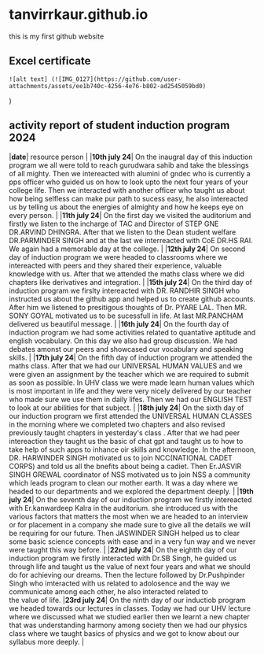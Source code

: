 # tanvirrkaur.github.io
this is my first github website

## Excel certificate
	![alt text] (![IMG_0127](https://github.com/user-attachments/assets/ee1b740c-4256-4e76-b802-ad2545059bd0)
)
## activity report of student induction program 2024

|**date**| resource person |
|**10th july 24**| On the inaugral day of this induction program we all were told to reach gurudwara sahib and take the blessings of all mighty. Then we intereacted with alumini of gndec who is currently a pps officer who guided us on how to look upto the next four years of your college life. Then we interacted with another officer who taught us about how being selfless can make pur path to sucess easy, he also intereacted us by telling us about the energies of almighty and how he keeps eye on every person. |
|**11th july 24**| On the first day we visited the auditorium and firstly we listen to the incharge of TAC and Director of STEP GNE DR.ARVIND DHINGRA. After that we listen to the Dean student welfare DR.PARMINDER SINGH and at the last we interreacted with CoE DR.HS RAI. We again had a memorable day at the college. |
|**12th july 24**| On second day of induction program we were headed to classrooms where we intereacted with peers and they shared their experience, valuable knowledge with us. After that we attended the maths class where we did chapters like derivatives and integration. |
|**15th july 24**| On the third day of induction program we firslty intereacted with DR. RANDHIR SINGH who instructed us about the github app and helped us to create github accounts. After him we listened to presitigous thoughts of Dr. PYARE LAL. Then MR. SONY GOYAL motivated us to be sucessfull in life. At last MR.PANCHAM delivered us beautiful message. |
|**16th july 24**| On the fourth day of induction program we had some activities related to quantative aptitude and english vocabulary. On this day we also had group discussion. We had debates amonst our peers and showcased our vocabulary and speaking skills. |
|**17th july 24**| On the fifth day of induction program we attended the maths class. After that we had our UNIVERSAL HUMAN VALUES and we were given an assignment by the teacher which we are required to submit as soon as possible. In UHV class we were made learn human values which is most important in life and they were very nicely delivered by our teacher who made sure we use them in daily lifes. Then we had our ENGLISH TEST to look at our abilities for that subject. |
|**18th july 24**| On the sixth day of our induction program we first attended the UNIVERSAL HUMAN CLASSES in the morning where we completed two chapters and also revised previously taught chapters in yesterday's class . After that we had peer intereaction they taught us the basic of chat gpt and taught us to how to take help of such apps to inhance oir skills and knowledge. In the afternoon, DR. HARWINDER SINGH motivated us to join NCC(NATIONAL CADET CORPS) and told us all the bnefits about being a cadiet. Then Er.JASVIR SINGH GREWAL coordinator of NSS motivated us to join NSS a community which leads program to clean our mother earth. It was a  day where we headed to our departments and we explored the department deeply. |
|**19th july 24**| On the seventh day of our induction program we firstly intereacted with Er.kanwardeep Kalra in the auditorium. she introduced us with the various factors that matters the most when we are headed to an interview or for placement in a company she made sure to give all the details we will be requiring for our future. Then JASWINDER SINGH helped us to clear some basic science concepts with ease and in a very fun way and we never were taught this way before. |
|**22nd july 24**| On the eightth day of our induction program we firstly interacted with Dr.SB Singh, he guided us through life and taught us the value of next four years and what we should do for achieving our dreams. Then the lecture followed by Dr.Pushpinder Singh who imteracted with us related to adolosence and the way we communicate among each other, he also interacted related to the value of life.
|**23rd july 24**| On the ninth day of our inductiob program we headed towards our lectures in classes. Today we had our UHV lecture where we discussed what we studied earlier then we learnt a new chapter that was understanding harmony among society then we had our physics class where we taught basics of physics and we got to know about our syllabus more deeply. |


